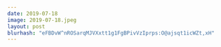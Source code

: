 ```yaml
---
date: 2019-07-18
image: 2019-07-18.jpeg
layout: post
blurhash: "eFBDvW^nROSarqMJVXxtt1g1FgBPivVzIprps:O@ajsqt1icWZt,xH"
---
```



